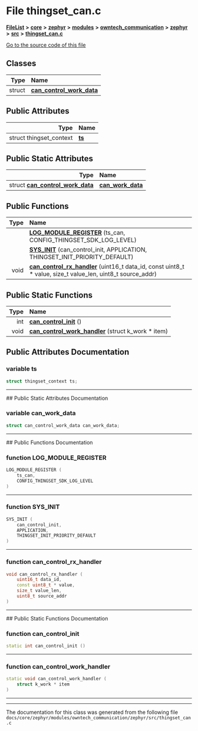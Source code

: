 

# File thingset\_can.c



[**FileList**](files.md) **>** [**core**](dir_771164b9325b04f1442f7a3ffa8ecb89.md) **>** [**zephyr**](dir_09002e7ce91f09aeb040dfd1861a47f4.md) **>** [**modules**](dir_6d0fb8ab814c517e7f155fb837e32f72.md) **>** [**owntech\_communication**](dir_c4fe9b0224a9586dd317852c3c5604f8.md) **>** [**zephyr**](dir_ed8beaa694e779377b0049b01e5ade22.md) **>** [**src**](dir_1a412f239039e530bef8001f48cd80a4.md) **>** [**thingset\_can.c**](thingset__can_8c.md)

[Go to the source code of this file](thingset__can_8c_source.md)


















## Classes

| Type | Name |
| ---: | :--- |
| struct | [**can\_control\_work\_data**](structcan__control__work__data.md) <br> |






## Public Attributes

| Type | Name |
| ---: | :--- |
|  struct thingset\_context | [**ts**](#variable-ts)  <br> |


## Public Static Attributes

| Type | Name |
| ---: | :--- |
|  struct [**can\_control\_work\_data**](structcan__control__work__data.md) | [**can\_work\_data**](#variable-can_work_data)  <br> |














## Public Functions

| Type | Name |
| ---: | :--- |
|   | [**LOG\_MODULE\_REGISTER**](#function-log_module_register) (ts\_can, CONFIG\_THINGSET\_SDK\_LOG\_LEVEL) <br> |
|   | [**SYS\_INIT**](#function-sys_init) (can\_control\_init, APPLICATION, THINGSET\_INIT\_PRIORITY\_DEFAULT) <br> |
|  void | [**can\_control\_rx\_handler**](#function-can_control_rx_handler) (uint16\_t data\_id, const uint8\_t \* value, size\_t value\_len, uint8\_t source\_addr) <br> |


## Public Static Functions

| Type | Name |
| ---: | :--- |
|  int | [**can\_control\_init**](#function-can_control_init) () <br> |
|  void | [**can\_control\_work\_handler**](#function-can_control_work_handler) (struct k\_work \* item) <br> |


























## Public Attributes Documentation




### variable ts 

```C++
struct thingset_context ts;
```




<hr>
## Public Static Attributes Documentation




### variable can\_work\_data 

```C++
struct can_control_work_data can_work_data;
```




<hr>
## Public Functions Documentation




### function LOG\_MODULE\_REGISTER 

```C++
LOG_MODULE_REGISTER (
    ts_can,
    CONFIG_THINGSET_SDK_LOG_LEVEL
) 
```




<hr>



### function SYS\_INIT 

```C++
SYS_INIT (
    can_control_init,
    APPLICATION,
    THINGSET_INIT_PRIORITY_DEFAULT
) 
```




<hr>



### function can\_control\_rx\_handler 

```C++
void can_control_rx_handler (
    uint16_t data_id,
    const uint8_t * value,
    size_t value_len,
    uint8_t source_addr
) 
```




<hr>
## Public Static Functions Documentation




### function can\_control\_init 

```C++
static int can_control_init () 
```




<hr>



### function can\_control\_work\_handler 

```C++
static void can_control_work_handler (
    struct k_work * item
) 
```




<hr>

------------------------------
The documentation for this class was generated from the following file `docs/core/zephyr/modules/owntech_communication/zephyr/src/thingset_can.c`

